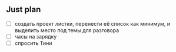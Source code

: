 ## Just plan
- [ ] создать проект листки, перенести её список как минимум, и выделить место под темы для разговора
- [ ] часы на зарядку
- [ ] спросить Тини
